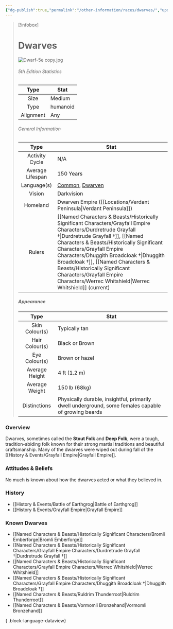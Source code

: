```yaml
---
{"dg-publish":true,"permalink":"/other-information/races/dwarves/","updated":"2025-06-10T19:10:49.877+01:00"}
---
```



 >[!infobox]
> 
> #  Dwarves
> ![Dwarf-5e copy.jpg](/img/user/Admin/Attachments/Dwarf-5e%20copy.jpg)
> ###### 5th Edition Statistics
> 
>  Type | Stat |
> :----: | --- |
>  Size | Medium |
>  Type | humanoid |
>  Alignment | Any |
>  
> ###### General Information
> Type | Stat |
>  :----: | --- |
>  Activity Cycle | N/A |
>  Average Lifespan | 150 Years |
>  Language(s) | [Common](https://forgottenrealms.fandom.com/wiki/Common "Common"), [Dwarven](https://forgottenrealms.fandom.com/wiki/Dwarven_language "Dwarven language") |
>  Vision | Darkvision |
>  Homeland | Dwarven Empire ([[Locations/Verdant Peninsula\|Verdant Peninsula]]) |
>  Rulers | [[Named Characters & Beasts/Historically Significant  Characters/Grayfall Empire Characters/Durdretrude Grayfall †\|Durdretrude Grayfall †]], [[Named Characters & Beasts/Historically Significant  Characters/Grayfall Empire Characters/Dhuggith Broadcloak †\|Dhuggith Broadcloak †]], [[Named Characters & Beasts/Historically Significant  Characters/Grayfall Empire Characters/Werrec Whitshield\|Werrec Whitshield]] (current) |
>
>##### Appearance
> Type | Stat |
>  :----: | --- |
>  Skin Colour(s) | Typically tan |
>  Hair Colour(s) | Black or Brown |
>  Eye Colour(s) | Brown or hazel |
>  Average Height | 4 ft (1.2 m) |
>  Average Weight | 150 lb (68kg) |
>  Distinctions | Physically durable, insightful, primarily dwell underground, some females capable of growing beards |


### Overview
Dwarves, sometimes called the **Stout Folk** and **Deep Folk**, were a tough, tradition-abiding folk known for their strong martial traditions and beautiful craftsmanship. Many of the dwarves were wiped out during fall of the [[History & Events/Grayfall Empire\|Grayfall Empire]]. 

### Attitudes & Beliefs
No much is known about how the dwarves acted or what they believed in. 

### History
- [[History & Events/Battle of Earthgrog\|Battle of Earthgrog]]
- [[History & Events/Grayfall Empire\|Grayfall Empire]]

### Known Dwarves
- [[Named Characters & Beasts/Historically Significant  Characters/Bromli Emberforge\|Bromli Emberforge]]
- [[Named Characters & Beasts/Historically Significant  Characters/Grayfall Empire Characters/Durdretrude Grayfall †\|Durdretrude Grayfall †]]
- [[Named Characters & Beasts/Historically Significant  Characters/Grayfall Empire Characters/Werrec Whitshield\|Werrec Whitshield]]
- [[Named Characters & Beasts/Historically Significant  Characters/Grayfall Empire Characters/Dhuggith Broadcloak †\|Dhuggith Broadcloak †]]
- [[Named Characters & Beasts/Ruldrim Thunderroot\|Ruldrim Thunderroot]]
- [[Named Characters & Beasts/Vormomli Bronzehand\|Vormomli Bronzehand]]

{ .block-language-dataview}
